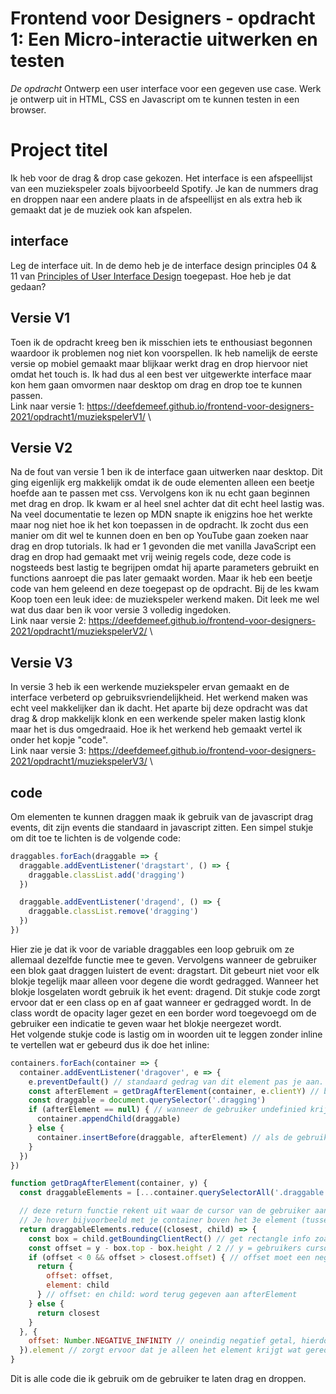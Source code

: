 # Frontend voor Designers - opdracht 1: Een Micro-interactie uitwerken en testen

*De opdracht*
Ontwerp een user interface voor een gegeven use case. Werk je ontwerp uit in HTML, CSS en Javascript om te kunnen testen in een browser.

# Project titel
Ik heb voor de drag & drop case gekozen.
Het interface is een afspeellijst van een muziekspeler zoals bijvoorbeeld Spotify. Je kan de nummers drag en droppen naar een andere plaats in de afspeellijst en als extra heb ik gemaakt dat je de muziek ook kan afspelen.

## interface
Leg de interface uit. In de demo heb je de interface design principles 04 & 11 van [Principles of User Interface Design](http://bokardo.com/principles-of-user-interface-design/) toegepast. Hoe heb je dat gedaan?

## Versie V1
Toen ik de opdracht kreeg ben ik misschien iets te enthousiast begonnen waardoor ik problemen nog niet kon voorspellen. Ik heb namelijk de eerste versie op mobiel gemaakt maar blijkaar werkt drag en drop hiervoor niet omdat het touch is. Ik had dus al een best ver uitgewerkte interface maar kon hem gaan omvormen naar desktop om drag en drop toe te kunnen passen. 
\
Link naar versie 1: https://deefdemeef.github.io/frontend-voor-designers-2021/opdracht1/muziekspelerV1/
\
## Versie V2
Na de fout van versie 1 ben ik de interface gaan uitwerken naar desktop. Dit ging eigenlijk erg makkelijk omdat ik de oude elementen alleen een beetje hoefde aan te passen met css. 
Vervolgens kon ik nu echt gaan beginnen met drag en drop.
Ik kwam er al heel snel achter dat dit echt heel lastig was. Na veel documentatie te lezen op MDN snapte ik enigzins hoe het werkte maar nog niet hoe ik het kon toepassen in de opdracht. Ik zocht dus een manier om dit wel te kunnen doen en ben op YouTube gaan zoeken naar drag en drop tutorials. Ik had er 1 gevonden die met vanilla JavaScript een drag en drop had gemaakt met vrij weinig regels code, deze code is nogsteeds best lastig te begrijpen omdat hij aparte parameters gebruikt en functions aanroept die pas later gemaakt worden. Maar ik heb een beetje code van hem geleend en deze toegepast op de opdracht. Bij de les kwam Koop toen een leuk idee: de muziekspeler werkend maken. Dit leek me wel wat dus daar ben ik voor versie 3 volledig ingedoken.
\
Link naar versie 2: https://deefdemeef.github.io/frontend-voor-designers-2021/opdracht1/muziekspelerV2/
\
## Versie V3
In versie 3 heb ik een werkende muziekspeler ervan gemaakt en de interface verbeterd op gebruiksvriendelijkheid. Het werkend maken was echt veel makkelijker dan ik dacht. Het aparte bij deze opdracht was dat drag & drop makkelijk klonk en een werkende speler maken lastig klonk maar het is dus omgedraaid. Hoe ik het werkend heb gemaakt vertel ik onder het kopje "code".
\
Link naar versie 3: https://deefdemeef.github.io/frontend-voor-designers-2021/opdracht1/muziekspelerV3/
\
## code
Om elementen te kunnen draggen maak ik gebruik van de javascript drag events, dit zijn events die standaard in javascript zitten.
Een simpel stukje om dit toe te lichten is de volgende code:
```JavaScript
draggables.forEach(draggable => {
  draggable.addEventListener('dragstart', () => {
    draggable.classList.add('dragging')
  })

  draggable.addEventListener('dragend', () => {
    draggable.classList.remove('dragging')
  })
})
```
Hier zie je dat ik voor de variable draggables een loop gebruik om ze allemaal dezelfde functie mee te geven. Vervolgens wanneer de gebruiker een blok gaat draggen luistert de event: dragstart. Dit gebeurt niet voor elk blokje tegelijk maar alleen voor degene die wordt gedragged. Wanneer het blokje losgelaten wordt gebruik ik het event: dragend. Dit stukje code zorgt ervoor dat er een class op en af gaat wanneer er gedragged wordt. In de class wordt de opacity lager gezet en een border word toegevoegd om de gebruiker een indicatie te geven waar het blokje neergezet wordt.
\
Het volgende stukje code is lastig om in woorden uit te leggen zonder inline te vertellen wat er gebeurd dus ik doe het inline:
```JavaScript
containers.forEach(container => {
  container.addEventListener('dragover', e => {
    e.preventDefault() // standaard gedrag van dit element pas je aan.
    const afterElement = getDragAfterElement(container, e.clientY) // bepaal boven welk element de gebruiker een element sleept
    const draggable = document.querySelector('.dragging')
    if (afterElement == null) { // wanneer de gebruiker undefinied krijgt en dus onderaan de drag container is append child onder aan de array.
      container.appendChild(draggable)
    } else {
      container.insertBefore(draggable, afterElement) // als de gebruiker het element tussen 2 elementen heeft parse de nieuwe child: draggable en insert hem voor het getal wat afterelement geeft.
    }
  })
})

function getDragAfterElement(container, y) {
  const draggableElements = [...container.querySelectorAll('.draggable:not(.dragging)')] // maak een array van de drag containers zodat we kunnen inserten en appenden

  // deze return functie rekent uit waar de cursor van de gebruiker aan het draggen is. Vervolgens retruned hij het element waar hij boven zit.
  // Je hover bijvoorbeeld met je container boven het 3e element (tussen 2 en 3 in dus) dan returned deze functie element 3 terug.
  return draggableElements.reduce((closest, child) => {
    const box = child.getBoundingClientRect() // get rectangle info zoals top, height, width etc.
    const offset = y - box.top - box.height / 2 // y = gebruikers cursor - box top - box hoogte gedeeld door 2 (het midden van de box dus)
    if (offset < 0 && offset > closest.offset) { // offset moet een negatief getal zijn omdat we anders onder een element hoveren met de drag container
      return {
        offset: offset,
        element: child
      } // offset: en child: word terug gegeven aan afterElement
    } else {
      return closest
    }
  }, {
    offset: Number.NEGATIVE_INFINITY // oneindig negatief getal, hierdoor zal de originele offset altijd groter zijn dan deze offset
  }).element // zorgt ervoor dat je alleen het element krijgt wat gereduced is.
}
```
Dit is alle code die ik gebruik om de gebruiker te laten drag en droppen.
